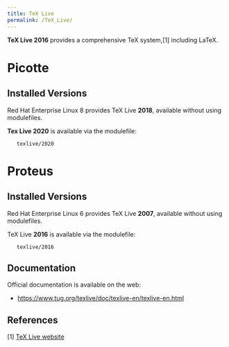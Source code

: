 ```yaml
---
title: TeX Live
permalink: /TeX_Live/
---
```


**TeX Live 2016** provides a comprehensive TeX system,[1] including
LaTeX.

Picotte
=======

Installed Versions
------------------

Red Hat Enterprise Linux 8 provides TeX Live **2018**, available without
using modulefiles.

**Tex Live 2020** is available via the modulefile:

`   texlive/2020`

Proteus
=======

Installed Versions
------------------

Red Hat Enterprise Linux 6 provides TeX Live **2007**, available without
using modulefiles.

TeX Live **2016** is available via the modulefile:

`   texlive/2016`

Documentation
-------------

Official documentation is available on the web:

-   <https://www.tug.org/texlive/doc/texlive-en/texlive-en.html>

References
----------

<references/>

[1] [TeX Live website](https://www.tug.org/texlive/)